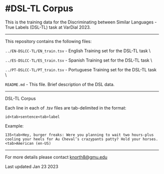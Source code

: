 #DSL-TL Corpus
================

This is the training data for the Discriminating between Similar Languages - True Labels (DSL-TL) task at VarDial 2023.

<hr />

This repository contains the following files:

`../EN-DSLCC-TL/EN_train.tsv`               - English Training set for the DSL-TL task \

`../ES-DSLCC-TL/ES_train.tsv` 							- Spanish Training set for the DSL-TL task \

`../PT-DSLCC-TL/PT_train.tsv` 							- Portuguese Training set for the DSL-TL task \

`README.md` 								                - This file. Brief description of the DSL data. 

<hr />

DSL-TL Corpus

Each line in each of .tsv files are tab-delimited in the format:

`id<tab>sentence<tab>label`

Example: 

`135<tab>Hey, burger freaks: Were you planning to wait two hours-plus cooling your heels for Au Cheval’s crazypants patty? Hold your horses.<tab>American (en-US)`

<hr />

For more details please contact knorth8@gmu.edu

Last updated Jan 23 2023
